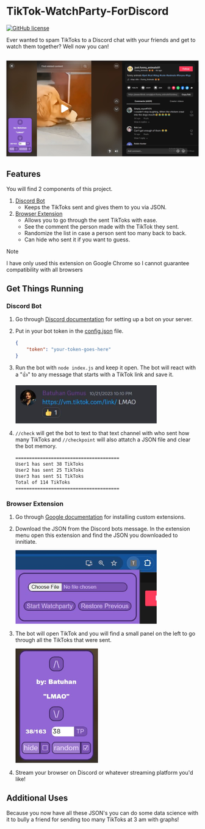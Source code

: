 # TikTok-WatchParty-ForDiscord
[![GitHub license](https://img.shields.io/github/license/Naereen/StrapDown.js.svg)](/LICENSE)

Ever wanted to spam TikToks to a Discord chat with your friends and get to watch them together? Well now you can!

 ![Discord Reaction](/docs/watch.JPG)
----


## Features
You will find 2 components of this project.
1) [Discord Bot](/DiscordBot)
    - Keeps the TikToks sent and gives them to you via JSON.
2) [Browser Extension](/BrowserExtension)
    - Allows you to go through the sent TikToks with ease.
    - See the comment the person made with the TikTok they sent.
    - Randomize the list in case a person sent too many back to back.
    - Can hide who sent it if you want to guess.

> [!NOTE]  
> I have only used this extension on Google Chrome so I cannot guarantee compatibility with all browsers 


## Get Things Running
### Discord Bot
1) Go through [Discord documentation](https://discord.com/developers/docs/quick-start/getting-started) for setting up a bot on your server.
2) Put in your bot token in the [config.json](/DiscordBot/config.json) file.
    ```json
    {
        "token": "your-token-goes-here"
    }
    ```
3) Run the bot with `node index.js` and keep it open. The bot will react with a "👍" to any message that starts with a TikTok link and save it.

    <img src="/docs/discordMsg.JPG" width="370">

4) `//check` will get the bot to text to that text channel with who sent how many TikToks and `//checkpoint` will also attatch a JSON file and clear the bot memory.
    ```
    ======================================
    User1 has sent 38 TikToks
    User2 has sent 25 TikToks
    User3 has sent 51 TikToks
    Total of 114 TikToks
    ======================================
    ```

### Browser Extension
1) Go through [Google documentation](https://developer.chrome.com/docs/extensions/get-started/tutorial/hello-world#load-unpacked) for installing custom extensions.
2) Download the JSON from the Discord bots message. In the extension menu open this extension and find the JSON you downloaded to innitiate.

    <img src="/docs/preInit.JPG" width="370">

3) The bot will open TikTok and you will find a small panel on the left to go through all the TikToks that were sent.

    <img src="/docs/panel.JPG" height="300">
 
4)  Stream your browser on Discord or whatever streaming platform you'd like!

## Additional Uses
Because you now have all these JSON's you can do some data science with it to bully a friend for sending too many TikToks at 3 am with graphs!